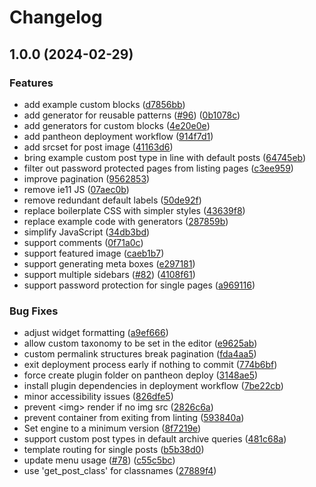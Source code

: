 # Changelog

## 1.0.0 (2024-02-29)


### Features

* add example custom blocks ([d7856bb](https://github.com/sparkbox/sparkpress-wordpress-starter/commit/d7856bbc2e93796ea15491c814d7603f2ec80610))
* add generator for reusable patterns ([#96](https://github.com/sparkbox/sparkpress-wordpress-starter/issues/96)) ([0b1078c](https://github.com/sparkbox/sparkpress-wordpress-starter/commit/0b1078c9ed1498210257133184dc7f22b9a056f2))
* add generators for custom blocks ([4e20e0e](https://github.com/sparkbox/sparkpress-wordpress-starter/commit/4e20e0e1008779fb14cf9bd65161489ee5b62590))
* add pantheon deployment workflow ([914f7d1](https://github.com/sparkbox/sparkpress-wordpress-starter/commit/914f7d14f0f1f97858eafcad3d661273fbb09d8f))
* add srcset for post image ([41163d6](https://github.com/sparkbox/sparkpress-wordpress-starter/commit/41163d6abacce5d8c128d48b29957abe0030b54c))
* bring example custom post type in line with default posts ([64745eb](https://github.com/sparkbox/sparkpress-wordpress-starter/commit/64745eb6716e6a4f4e263f79622ae4628a8a5674))
* filter out password protected pages from listing pages ([c3ee959](https://github.com/sparkbox/sparkpress-wordpress-starter/commit/c3ee95912a6f3fab76c5b6120121d9e47b756af0))
* improve pagination ([9562853](https://github.com/sparkbox/sparkpress-wordpress-starter/commit/95628538c9eabbe33c8f13463c7d2ea1f5a822a3))
* remove ie11 JS ([07aec0b](https://github.com/sparkbox/sparkpress-wordpress-starter/commit/07aec0b0588ad1b92222dedb607fc1916a6f1177))
* remove redundant default labels ([50de92f](https://github.com/sparkbox/sparkpress-wordpress-starter/commit/50de92f5fd9c20a7f4c31684df6f9d282dd1296b))
* replace boilerplate CSS with simpler styles ([43639f8](https://github.com/sparkbox/sparkpress-wordpress-starter/commit/43639f80b96cbca1388b851ee7f89f77a8415c48))
* replace example code with generators ([287859b](https://github.com/sparkbox/sparkpress-wordpress-starter/commit/287859b6ab656497582b6f3472d81ccc32b78118))
* simplify JavaScript ([34db3bd](https://github.com/sparkbox/sparkpress-wordpress-starter/commit/34db3bdfd06507137251e942848328ecbbd6af81))
* support comments ([0f71a0c](https://github.com/sparkbox/sparkpress-wordpress-starter/commit/0f71a0c9d759a8dcd1b345de44ce2b05cbe56ac4))
* support featured image ([caeb1b7](https://github.com/sparkbox/sparkpress-wordpress-starter/commit/caeb1b738ed0916e137442ee7221d2dd25445ee9))
* support generating meta boxes ([e297181](https://github.com/sparkbox/sparkpress-wordpress-starter/commit/e2971818870d847bafa0fe2be712e12489068e44))
* support multiple sidebars ([#82](https://github.com/sparkbox/sparkpress-wordpress-starter/issues/82)) ([4108f61](https://github.com/sparkbox/sparkpress-wordpress-starter/commit/4108f617814570012a6c0ea0dcac698e8678f171))
* support password protection for single pages ([a969116](https://github.com/sparkbox/sparkpress-wordpress-starter/commit/a969116f5fd1e6b5c1120856e885e4d4ad532a72))


### Bug Fixes

* adjust widget formatting ([a9ef666](https://github.com/sparkbox/sparkpress-wordpress-starter/commit/a9ef666caac09ce9236c8ca4e41c16bb64f3ab72))
* allow custom taxonomy to be set in the editor ([e9625ab](https://github.com/sparkbox/sparkpress-wordpress-starter/commit/e9625abd6c4634e64175c7614f8dae4cec7f5beb))
* custom permalink structures break pagination ([fda4aa5](https://github.com/sparkbox/sparkpress-wordpress-starter/commit/fda4aa595e553825db0a2c03942dd2f05fb1fc11))
* exit deployment process early if nothing to commit ([774b6bf](https://github.com/sparkbox/sparkpress-wordpress-starter/commit/774b6bf1e43efc1bee004a5d52f5b93d6a1d8e23))
* force create plugin folder on pantheon deploy ([3148ae5](https://github.com/sparkbox/sparkpress-wordpress-starter/commit/3148ae51103fbeb44d49910ba3a442ffbcfa6c2e))
* install plugin dependencies in deployment workflow ([7be22cb](https://github.com/sparkbox/sparkpress-wordpress-starter/commit/7be22cbef0d65a2bf93222153847947b324b7d4a))
* minor accessibility issues ([826dfe5](https://github.com/sparkbox/sparkpress-wordpress-starter/commit/826dfe50b896d97c18a967c53d6b49820834233f))
* prevent &lt;img&gt; render if no img src ([2826c6a](https://github.com/sparkbox/sparkpress-wordpress-starter/commit/2826c6ae67eca6c9677e97300811a84b23884705))
* prevent container from exiting from linting ([593840a](https://github.com/sparkbox/sparkpress-wordpress-starter/commit/593840ab32eca8c34e8c300b499ba021a555968d))
* Set engine to a minimum version ([8f7219e](https://github.com/sparkbox/sparkpress-wordpress-starter/commit/8f7219e273c7eff4c4e240e58de2944b56cc1114))
* support custom post types in default archive queries ([481c68a](https://github.com/sparkbox/sparkpress-wordpress-starter/commit/481c68a71ac8f9f8afb2f4dd3f7a093261e02ef5))
* template routing for single posts ([b5b38d0](https://github.com/sparkbox/sparkpress-wordpress-starter/commit/b5b38d0b5c4acf6ca7a903a834f1efce695d649d))
* update menu usage ([#78](https://github.com/sparkbox/sparkpress-wordpress-starter/issues/78)) ([c55c5bc](https://github.com/sparkbox/sparkpress-wordpress-starter/commit/c55c5bc9fb577a8889d8b99c095bde3827e6a12d))
* use 'get_post_class' for classnames ([27889f4](https://github.com/sparkbox/sparkpress-wordpress-starter/commit/27889f4e026a71d29056315d69992c622ccecafb))
